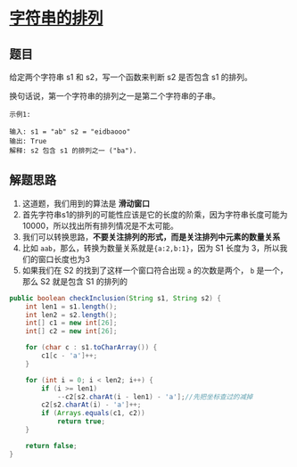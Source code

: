 # [字符串的排列](https://leetcode-cn.com/explore/interview/card/bytedance/242/string/1016/)

## 题目

给定两个字符串 s1 和 s2，写一个函数来判断 s2 是否包含 s1 的排列。

换句话说，第一个字符串的排列之一是第二个字符串的子串。


```
示例1:

输入: s1 = "ab" s2 = "eidbaooo"
输出: True
解释: s2 包含 s1 的排列之一 ("ba").
```

## 解题思路

  1. 这道题，我们用到的算法是 **滑动窗口**
  2. 首先字符串s1的排列的可能性应该是它的长度的阶乘，因为字符串长度可能为10000，所以找出所有排列情况是不太可能。
  3. 我们可以转换思路，**不要关注排列的形式，而是关注排列中元素的数量关系**
  4. 比如 `aab`，那么，转换为数量关系就是`{a:2,b:1}`，因为 S1 长度为 3，所以我们的窗口长度也为3
  5. 如果我们在 S2 的找到了这样一个窗口符合出现 `a` 的次数是两个， `b` 是一个，那么 S2 就是包含 S1 的排列的

```java
public boolean checkInclusion(String s1, String s2) {
    int len1 = s1.length();
    int len2 = s2.length();
    int[] c1 = new int[26];
    int[] c2 = new int[26];

    for (char c : s1.toCharArray()) {
        c1[c - 'a']++;
    }

    for (int i = 0; i < len2; i++) {
        if (i >= len1)
            --c2[s2.charAt(i - len1) - 'a'];//先把坐标查过的减掉
        c2[s2.charAt(i) - 'a']++;
        if (Arrays.equals(c1, c2))
            return true;
    }

    return false;
}
```
